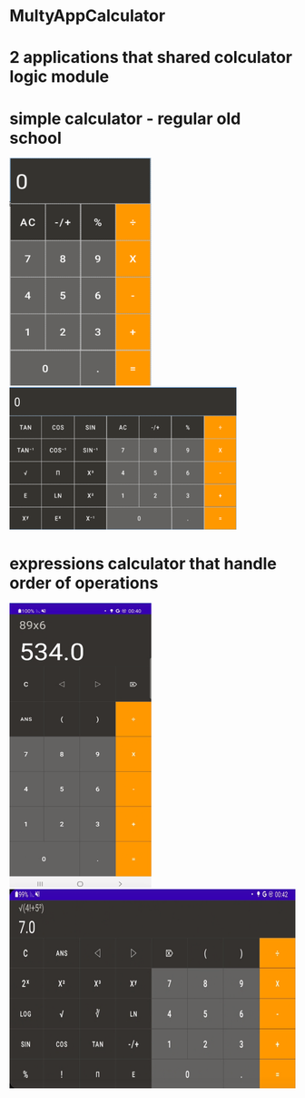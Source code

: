 # MultyAppCalculator

# 2 applications that shared colculator logic module


# simple calculator - regular old school
  <span >
   <img src="https://github.com/ohadsa/CALCULATOR_SOLID_DESIGN/blob/42bb3a0fdead417a3b9370dfc4e9b6667c14784c/app/src/main/res/drawable-v24/portrait_screen_shot.png" width="250" 
     height="400">
    <img src="https://github.com/ohadsa/CALCULATOR_SOLID_DESIGN/blob/42bb3a0fdead417a3b9370dfc4e9b6667c14784c/app/src/main/res/drawable-v24/landscape_screen_shot.png" width="400" 
     height="250" >
 </span>
 
 # expressions calculator that  handle order of operations
 
   <span >
   <img src="https://github.com/ohadsa/calexpressions_calculator_shunting_yurd_algorithm/blob/master/portrait.png?raw=true" width="250" 
     height="500">
  </span>
  <span>&nbsp&nbsp&nbsp&nbsp</span>
  <span>
    <img src="https://github.com/ohadsa/calexpressions_calculator_shunting_yurd_algorithm/blob/master/landscape.png?raw=true" width="670" 
     height="350" >
 </span>
